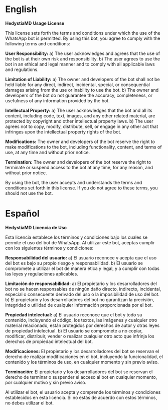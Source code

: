 # English

**HedystiaMD**
**Usage License**

This license sets forth the terms and conditions under which the use of the WhatsApp bot is permitted. By using this bot, you agree to comply with the following terms and conditions:

**User Responsibility:**
a) The user acknowledges and agrees that the use of the bot is at their own risk and responsibility.
b) The user agrees to use the bot in an ethical and legal manner and to comply with all applicable laws and regulations.

**Limitation of Liability:**
a) The owner and developers of the bot shall not be held liable for any direct, indirect, incidental, special, or consequential damages arising from the use or inability to use the bot.
b) The owner and developers of the bot do not guarantee the accuracy, completeness, or usefulness of any information provided by the bot.

**Intellectual Property:**
a) The user acknowledges that the bot and all its content, including code, text, images, and any other related material, are protected by copyright and other intellectual property laws.
b) The user agrees not to copy, modify, distribute, sell, or engage in any other act that infringes upon the intellectual property rights of the bot.

**Modifications:**
The owner and developers of the bot reserve the right to make modifications to the bot, including functionality, content, and terms of use, at any time and without prior notice.

**Termination:**
The owner and developers of the bot reserve the right to terminate or suspend access to the bot at any time, for any reason, and without prior notice.

By using the bot, the user accepts and understands the terms and conditions set forth in this license. If you do not agree to these terms, you should not use the bot.

# Español

**HedystiaMD**
**Licencia de Uso**

Esta licencia establece los términos y condiciones bajo los cuales se permite el uso del bot de WhatsApp. Al utilizar este bot, aceptas cumplir con los siguientes términos y condiciones:

**Responsabilidad del usuario:**
a) El usuario reconoce y acepta que el uso del bot es bajo su propio riesgo y responsabilidad.
b) El usuario se compromete a utilizar el bot de manera ética y legal, y a cumplir con todas las leyes y regulaciones aplicables.

**Limitación de responsabilidad:**
a) El propietario y los desarrolladores del bot no se hacen responsables de ningún daño directo, indirecto, incidental, especial o consecuente derivado del uso o la imposibilidad de uso del bot.
b) El propietario y los desarrolladores del bot no garantizan la precisión, integridad o utilidad de cualquier información proporcionada por el bot.

**Propiedad intelectual:**
a) El usuario reconoce que el bot y todo su contenido, incluyendo el código, los textos, las imágenes y cualquier otro material relacionado, están protegidos por derechos de autor y otras leyes de propiedad intelectual.
b) El usuario se compromete a no copiar, modificar, distribuir, vender o realizar cualquier otro acto que infrinja los derechos de propiedad intelectual del bot.

**Modificaciones:**
El propietario y los desarrolladores del bot se reservan el derecho de realizar modificaciones en el bot, incluyendo la funcionalidad, el contenido y los términos de uso, en cualquier momento y sin previo aviso.

**Terminación:**
El propietario y los desarrolladores del bot se reservan el derecho de terminar o suspender el acceso al bot en cualquier momento, por cualquier motivo y sin previo aviso.

Al utilizar el bot, el usuario acepta y comprende los términos y condiciones establecidos en esta licencia. Si no estás de acuerdo con estos términos, no debes utilizar el bot.
